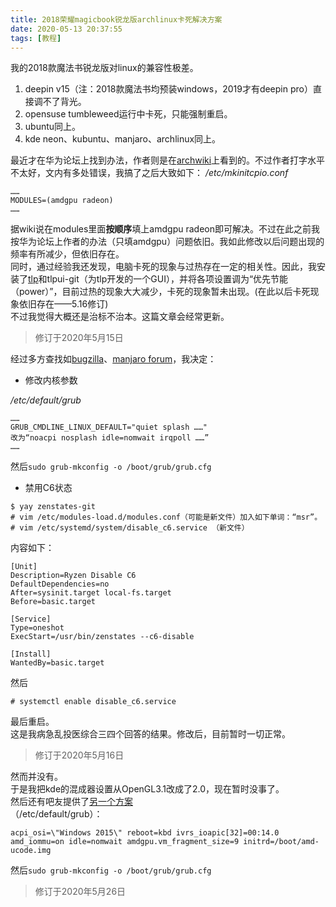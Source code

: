 ```yaml
---
title: 2018荣耀magicbook锐龙版archlinux卡死解决方案
date: 2020-05-13 20:37:55
tags: [教程]
---
```

我的2018款魔法书锐龙版对linux的兼容性极差。  
<!--more-->
1. deepin v15（注：2018款魔法书均预装windows，2019才有deepin pro）直接调不了背光。
2. opensuse tumbleweed运行中卡死，只能强制重启。
3. ubuntu同上。
4. kde neon、kubuntu、manjaro、archlinux同上。

最近才在华为论坛上找到办法，作者则是在[archwiki](https://wiki.archlinux.org/index.php/AMDGPU#Enable_Southern_Islands_(SI)_and_Sea_Islands_(CIK)_support)上看到的。不过作者打字水平不太好，文内有多处错误，我搞了之后大致如下：
*/etc/mkinitcpio.conf*
```
……
MODULES=(amdgpu radeon)
……
```
据wiki说在modules里面**按顺序**填上amdgpu radeon即可解决。不过在此之前我按华为论坛上作者的办法（只填amdgpu）问题依旧。我如此修改以后问题出现的频率有所减少，但依旧存在。  
同时，通过经验我还发现，电脑卡死的现象与过热存在一定的相关性。因此，我安装了[tlp](https://wiki.archlinux.org/index.php/TLP_(%E7%AE%80%E4%BD%93%E4%B8%AD%E6%96%87))和tlpui-git（为tlp开发的一个GUI），并将各项设置调为“优先节能（power）”，目前过热的现象大大减少，卡死的现象暂未出现。(在此以后卡死现象依旧存在——5.16修订)  
不过我觉得大概还是治标不治本。这篇文章会经常更新。  
> 修订于2020年5月15日  

经过多方查找如[bugzilla](https://bugzilla.redhat.com/show_bug.cgi?id=1562530#c66)、[manjaro forum](https://forum.manjaro.org/t/amd-ryzen-problems-and-fixes/55533)，我决定：

* 修改内核参数  

*/etc/default/grub*
```
……
GRUB_CMDLINE_LINUX_DEFAULT="quiet splash ……"
改为“noacpi nosplash idle=nomwait irqpoll ……”
……
```
然后`sudo grub-mkconfig -o /boot/grub/grub.cfg`

* 禁用C6状态  

```
$ yay zenstates-git
# vim /etc/modules-load.d/modules.conf（可能是新文件）加入如下单词：“msr”。
# vim /etc/systemd/system/disable_c6.service （新文件）
```

内容如下：

```
[Unit]
Description=Ryzen Disable C6
DefaultDependencies=no
After=sysinit.target local-fs.target
Before=basic.target

[Service]
Type=oneshot
ExecStart=/usr/bin/zenstates --c6-disable

[Install]
WantedBy=basic.target

```

然后

```
# systemctl enable disable_c6.service
```

最后重启。  
这是我病急乱投医综合三四个回答的结果。修改后，目前暂时一切正常。  
> 修订于2020年5月16日

然而并没有。  
于是我把kde的混成器设置从OpenGL3.1改成了2.0，现在暂时没事了。  
然后还有吧友提供了[另一个方案](https://tieba.baidu.com/p/6686363600)  
（/etc/default/grub）：  

```  
acpi_osi=\"Windows 2015\" reboot=kbd ivrs_ioapic[32]=00:14.0 amd_iommu=on idle=nomwait amdgpu.vm_fragment_size=9 initrd=/boot/amd-ucode.img
```  

然后`sudo grub-mkconfig -o /boot/grub/grub.cfg` 

> 修订于2020年5月26日
